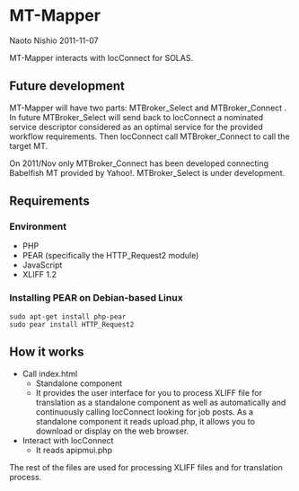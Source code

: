 # MT-Mapper

Naoto Nishio 2011-11-07

MT-Mapper interacts with locConnect for SOLAS.

## Future development
MT-Mapper will have two parts: MTBroker_Select and MTBroker_Connect . In future MTBroker_Select will send back to 
locConnect a nominated service descriptor considered as an optimal service for the provided workflow requirements. 
Then locConnect call MTBroker_Connect to call the target MT. 

On 2011/Nov only MTBroker_Connect has been developed connecting Babelfish MT provided by Yahoo!. MTBroker_Select is under development. 

## Requirements 

### Environment
* PHP
* PEAR (specifically the HTTP_Request2 module)
* JavaScript
* XLIFF 1.2

### Installing PEAR on Debian-based Linux
    sudo apt-get install php-pear
    sudo pear install HTTP_Request2

## How it works
* Call index.html
  * Standalone component
  * It provides the user interface for you to process XLIFF file for 
    translation as a standalone component as well as automatically 
    and continuously calling locConnect looking for job posts.
    As a standalone component it reads upload.php, it allows you to 
    download or display on the web browser.
* Interact with locConnect
  * It reads apipmui.php

The rest of the files are used for processing XLIFF files and for translation process.
